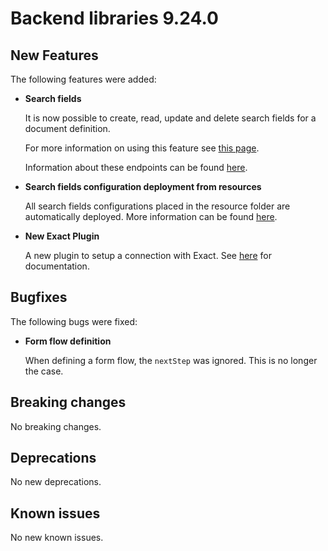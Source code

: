 # Backend libraries 9.24.0

## New Features

The following features were added:

* **Search fields**

  It is now possible to create, read, update and delete search fields for a document definition.

  For more information on using this feature see [this page](/using-valtimo/document/search-fields.md).
  
  Information about these endpoints can be found [here](/extending-valtimo/document/search-fields.md).

* **Search fields configuration deployment from resources**

  All search fields configurations placed in the resource folder are automatically deployed. More
  information can be found [here](../../../using-valtimo/document/case-search.md).

* **New Exact Plugin**

  A new plugin to setup a connection with Exact. See [here](/using-valtimo/plugin/exact/configure-exact-plugin.md) for 
  documentation.

## Bugfixes

The following bugs were fixed:

* **Form flow definition**

  When defining a form flow, the `nextStep` was ignored. This is no longer the case.

## Breaking changes

No breaking changes.

## Deprecations

No new deprecations.

## Known issues

No new known issues.
